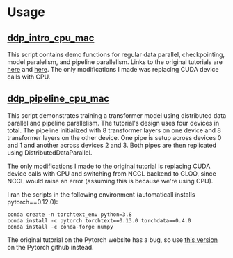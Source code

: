 # Usage

## [ddp_intro_cpu_mac](https://github.com/emilggilkes/pipe-squeeze/blob/main/references/tutorials/ddp_intro_cpu_mac.py)

This script contains demo functions for regular data parallel, checkpointing, model paralelism, and pipeline parallelism. Links to the original tutorials are [here](https://github.com/pytorch/tutorials/blob/master/intermediate_source/ddp_tutorial.rst) and [here](https://pytorch.org/docs/stable/pipeline.html). The only modifications I made was replacing CUDA device calls with CPU.

## [ddp_pipeline_cpu_mac](https://github.com/emilggilkes/pipe-squeeze/blob/main/references/tutorials/ddp_pipeline_cpu_mac.py)

This script demonstrates training a transformer model using distributed data parallel and pipeline parallelism. The tutorial's design uses four devices in total. The pipeline initialized with 8 transformer layers on one device and 8 transformer layers on the other device. One pipe is setup across devices 0 and 1 and another across devices 2 and 3. Both pipes are then replicated using DistributedDataParallel.

The only modifications I made to the original tutorial is replacing CUDA device calls with CPU and switching from NCCL backend to GLOO, since NCCL would raise an error (assuming this is because we're using CPU).

I ran the scripts in the following environment (automaticall installs pytorch==0.12.0):
```
conda create -n torchtext_env python=3.8
conda install -c pytorch torchtext==0.13.0 torchdata==0.4.0
conda install -c conda-forge numpy

```

The original tutorial on the Pytorch website has a bug, so use [this version](https://github.com/pytorch/tutorials/blob/master/advanced_source/ddp_pipeline.py) on the Pytorch github instead.

